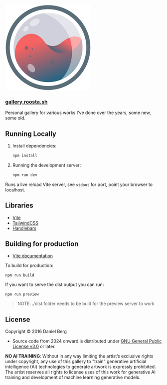 <img src="./public/logo.svg">
<h3><a href="https://gallery.roosta.sh">gallery.roosta.sh</a></h3>

Personal gallery for various works I've done over the years, some new, some old.

## Running Locally

1. Install dependencies:
    ```sh
    npm install
    ```
2. Running the development server:
    ```sh
    npm run dev
    ```
Runs a live reload Vite server, see `stdout` for port, point your browser to localhost.

## Libraries

- [Vite](https://vitejs.dev/)
- [TailwindCSS](https://tailwindcss.com)
- [Handlebars](https://handlebarsjs.com/)

## Building for production

- [Vite documentation](https://vitejs.dev/guide/build.html)

To build for production:

```shell
npm run build
```

If you want to serve the dist output you can run:

```shell
npm run preview
```

> NOTE: ./dist folder needs to be built for the preview server to work


## License

Copyright © 2016 Daniel Berg

- Source code from 2024 onward is distributed under [GNU General Public License v3.0](LICENSE) or later.

**NO AI TRAINING**: Without in any way limiting the artist’s exclusive rights
under copyright, any use of this gallery to "train" generative artificial
intelligence (AI) technologies to generate artwork is expressly prohibited. The
artist reserves all rights to license uses of this work for generative AI
training and development of machine learning generative models.

